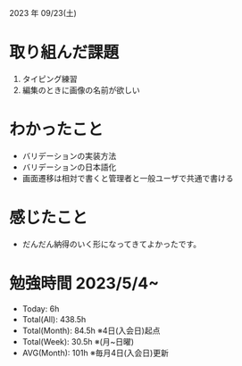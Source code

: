 2023 年 09/23(土)

# 取り組んだ課題

1. タイピング練習
3. 編集のときに画像の名前が欲しい

# わかったこと

* バリデーションの実装方法
* バリデーションの日本語化
* 画面遷移は相対で書くと管理者と一般ユーザで共通で書ける

# 感じたこと

* だんだん納得のいく形になってきてよかったです。

# 勉強時間 2023/5/4~

* Today: 6h
* Total(All): 438.5h　
* Total(Month): 84.5h ※4日(入会日)起点
* Total(Week): 30.5h ※(月~日曜)
* AVG(Month): 101h ※毎月4日(入会日)更新
